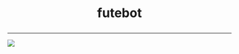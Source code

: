 # <p align="center"> futebot </p>
___
  
<img src="https://img.shields.io/badge/Python-3776AB?style=for-the-badge&logo=python&logoColor=white" align="center"/>
